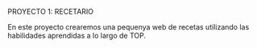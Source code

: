 PROYECTO 1: RECETARIO

En este proyecto crearemos una pequenya web de recetas 
utilizando las habilidades aprendidas a lo largo de TOP.

